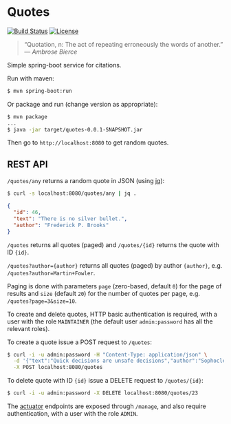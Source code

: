 # Quotes

[![Build Status](https://travis-ci.org/jordao76/quotes.svg)](https://travis-ci.org/jordao76/quotes)
[![License](http://img.shields.io/:license-mit-blue.svg)](https://github.com/jordao76/quotes/blob/master/LICENSE)

> “Quotation, n: The act of repeating erroneously the words of another.”<br/>— _Ambrose Bierce_

Simple spring-boot service for citations.

Run with maven:

```sh
$ mvn spring-boot:run
```

Or package and run (change version as appropriate):

```sh
$ mvn package
...
$ java -jar target/quotes-0.0.1-SNAPSHOT.jar
```

Then go to `http://localhost:8080` to get random quotes.

## REST API

`/quotes/any` returns a random quote in JSON (using [jq](https://stedolan.github.io/jq/)):

```sh
$ curl -s localhost:8080/quotes/any | jq .
```
```json
{
  "id": 46,
  "text": "There is no silver bullet.",
  "author": "Frederick P. Brooks"
}
```

`/quotes` returns all quotes (paged) and `/quotes/{id}` returns the quote with ID `{id}`.

`/quotes?author={author}` returns all quotes (paged) by author `{author}`, e.g. `/quotes?author=Martin+Fowler`.

Paging is done with parameters `page` (zero-based, default `0`) for the page of results and `size` (default `20`) for the number of quotes per page, e.g. `/quotes?page=3&size=10`.

To create and delete quotes, HTTP basic authentication is required, with a user with the role `MAINTAINER` (the default user `admin:password` has all the relevant roles).

To create a quote issue a POST request to `/quotes`:

```sh
$ curl -i -u admin:password -H "Content-Type: application/json" \
  -d '{"text":"Quick decisions are unsafe decisions","author":"Sophocles"}' \
  -X POST localhost:8080/quotes
```

To delete quote with ID `{id}` issue a DELETE request to `/quotes/{id}`:

```sh
$ curl -i -u admin:password -X DELETE localhost:8080/quotes/23
```

The [actuator](http://docs.spring.io/spring-boot/docs/current/reference/htmlsingle/#production-ready) endpoints are exposed through `/manage`, and also require authentication, with a user with the role `ADMIN`.
